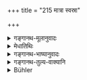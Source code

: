 +++
title = "215 मात्रा स्वस्रा"

+++

<details><summary>गङ्गानथ-मूलानुवादः</summary>

One should not sit alone with his mother, sister or daughter. The powerful host of sense-organs overpowers even the learned.—(215)
</details>

<details><summary>मेधातिथिः</summary>

अतो **विविकासनः** निर्जने शून्ये गृहादौ नासीत । नापि निःशङ्कम् अङ्गस्पर्षादि कुर्यात् । अतिचपलो हीन्द्रियसंघातो **विद्वांसम् अपि** शास्त्रनिगृहीतात्मानम् अपि **कर्षति** हरति परतन्त्रीकरोति ॥ २.२१५ ॥
</details>

<details><summary>गङ्गानथ-भाष्यानुवादः</summary>

For reasons above described ‘*one should not sit alone*’—in a solitary room, etc., one should not sit; nor should he touch the body, etc. Because the host of sense-organs is extremely fickle; and it ‘*overpowers*’—draws, makes helpless —‘*even the learned*’—*i.e*., the person who has his mind fully controlled by wisdom acquired from the scriptures.—(215)
</details>

<details><summary>गङ्गानथ-तुल्य-वाक्यानि</summary>

**(verses 213-215)  
**

See Comparative notes for [Verse 2.213].
</details>

<details><summary>Bühler</summary>

215	One should not sit in a lonely place with one's mother, sister, or daughter; for the senses are powerful, and master even a learned man.
</details>
